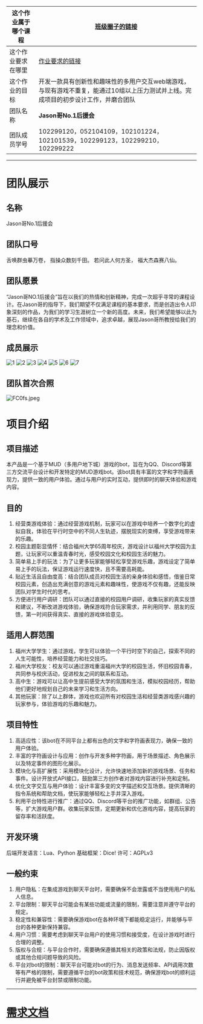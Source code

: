 | 这个作业属于哪个课程 | [班级圈子的链接](https://bbs.csdn.net/forums/fzusdn-0831) |
|---------------------|--------------------------------------------------------------|
| 这个作业要求在哪里  | [作业要求的链接](https://bbs.csdn.net/topics/617415086)    |
| 这个作业的目标     | 开发一款具有创新性和趣味性的多用户交互web端游戏，与现有游戏不重复，能通过10组以上压力测试并上线。完成项目的初步设计工作，并磨合团队 |
| 团队名称           | **Jason哥No.1后援会**                                        |
| 团队成员学号       | 102299120，052104109，102101224，102101539，102299123，102299210，102299222 |

***

# 团队展示
## 名称
Jason哥No.1后援会
## 团队口号
舌唤群虫摹万卷，
指操众数刻千田。
若问此人何方圣，
福大杰森赛八仙。
## 团队愿景
“Jason哥NO.1后援会”旨在以我们的热情和创新精神，完成一次超乎寻常的课程设计。在Jason哥的指导下，我们期望不仅满足课程的基本要求，而是创造出令人印象深刻的作品，为我们的学习生涯树立一个新的高度。未来，我们希望能够以此为基石，继续在各自的学术及工作领域中，追求卓越，展现Jason哥所教授给我们的理念和价值。
## 成员展示
![1](https://i.imgs.ovh/2023/10/24/FClQe.png)
![2](https://i.imgs.ovh/2023/10/24/FCnT3.png)
![3](https://i.imgs.ovh/2023/10/24/FCpbO.png)
![4](https://i.imgs.ovh/2023/10/24/FCw5H.png)
![5](https://i.imgs.ovh/2023/10/24/FCfXD.png)
![6](https://i.imgs.ovh/2023/10/24/FCmBo.png)
![7](https://i.imgs.ovh/2023/10/24/FC6JA.png)
## 团队首次合照
![FC0fs.jpeg](https://i.imgs.ovh/2023/10/24/FC0fs.jpeg)

# 项目介绍
## 项目描述
本产品是一个基于MUD（多用户地下城）游戏的bot，旨在为QQ、Discord等第三方交流平台设计和开发特定的MUD游戏bot。该bot具有丰富的文字和字符画表现力，提供一致的用户体验。通过与用户的实时互动，提供即时的聊天体验和游戏内容。
## 目的
1. 经营类游戏体验：通过经营游戏机制，玩家可以在游戏中培养一个数字化的虚拟自我，体验在平行时空中的不同人生轨迹，摆脱现实的束缚，享受游戏带来的乐趣。
2. 校园主题彰显情怀：结合福州大学65周年校庆，游戏设计以福州大学校园为主题，让玩家可以重温青春时光，感受校园文化和校园生活的魅力。
3. 简单易上手的玩法：为了让更多玩家能够轻松享受游戏乐趣，游戏设定了简单易上手的玩法，保证游戏运行速度快，且不需要高耗能。
4. 贴近生活且自由度高：结合团队成员对校园生活的亲身体验和感悟，借鉴日常校园元素，创造出充满创意的游戏元素和趣味性，使游戏不仅有趣，还能反映团队对学生时代的思考。
5. 方便进行用户调研：团队可以通过直接的校园用户调研，收集玩家的真实反馈和建议，不断改进游戏体验，确保游戏符合玩家需求，并利用同学、朋友的反馈，第一时间获得真实、直接的游戏体验意见。
## 适用人群范围
1. 福州大学学生：通过游戏，学生可以体验一个平行时空下的自己，探索不同的人生可能性，培养经营能力和社交技巧。
2. 福州大学校友：校友可以通过游戏重温福州大学的校园生活，怀旧校园青春，共同参与校庆活动，促进校友之间的联系和互动。
3. 高中生：游戏可以让高中生提前感受大学的氛围和生活，模拟校园经历，帮助他们更好地规划自己的未来学习和生活方向。
4. 其他玩家：除了以上群体，游戏也欢迎所有对校园生活和经营类游戏感兴趣的玩家参与，体验游戏的乐趣和魅力。
## 项目特性
1. 高适应性：该bot在不同平台上都有出色的文字和字符画表现力，确保一致的用户体验。
2. 丰富的字符画设计与应用：创作与开发多种字符画，用于场景描述、角色展示以及特定事件的图形化展示。
3. 模块化与高扩展性：采用模块化设计，允许快速地添加新的游戏场景、任务和事件。设计开放式API接口，鼓励第三方创作者对游戏内容进行补充和定制。
4. 优化文字交互与用户体验：设计丰富多变的文字描述和交互场景。提供清晰的指令系统和帮助文档，使玩家能够轻松上手并深入游戏。
5. 利用平台特性进行推广：通过QQ、Discord等平台的推广功能，如群组、公告等，扩大游戏用户群。收集玩家反馈，定期更新和优化游戏内容，提高玩家的留存率和活跃度。
## 开发环境
后端开发语言：Lua、Python
基础框架：Dice!
许可：AGPLv3
## 一般约束
1. 用户隐私：在集成游戏到聊天平台时，需要确保不会泄露或不当使用用户的私人信息。
2. 平台限制：聊天平台可能会有某些功能或流量的限制，需要注意并遵守平台的规定。
3. 稳定性和兼容性：需要确保游戏bot在各种环境下都能稳定运行，并能够与平台的各种更新保持兼容。
4. 用户习惯：需要考虑到聊天平台用户的使用习惯和接受度，在设计游戏时进行合理的调整。
5. 版权与合规：与平台合作时，需要确保遵循其相关的政策和法规，防止因版权或其他合规问题导致的风险。
6. 平台对bot的限制：聊天平台可能对bot的行为、消息发送频率、API调用次数等有严格的限制，需要遵循平台的bot政策和技术规范，确保游戏bot的顺利运行并避免被平台封禁或限制功能。
***
# [需求文档](https://www.yuque.com/tianlin-wi4gx/pek7ig/mcpt1srmypp58ie2?singleDoc#《需求分析》)


